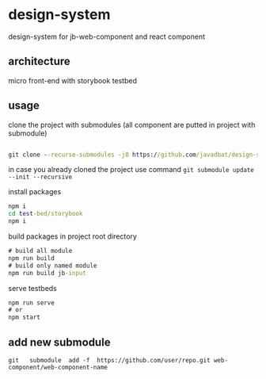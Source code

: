 # design-system

design-system for jb-web-component and react component

## architecture

micro front-end with storybook testbed

## usage

clone the project with submodules (all component are putted in project with submodule)

```cmd

git clone --recurse-submodules -j8 https://github.com/javadbat/design-system.git

```

in case you already cloned the project use command `git submodule update --init --recursive`

install packages

```cmd
npm i
cd test-bed/storybook
npm i
```

build packages in project root directory

```cmd
# build all module
npm run build
# build only named module
npm run build jb-input
```

serve testbeds

```cmd
npm run serve
# or
npm start
```

## add new submodule

```command
git   submodule  add -f  https://github.com/user/repo.git web-component/web-component-name 
```

